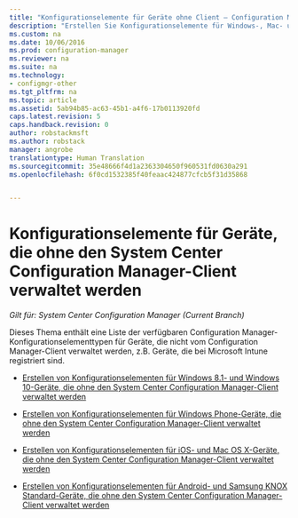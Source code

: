 ```yaml
---
title: "Konfigurationselemente für Geräte ohne Client – Configuration Manager | Microsoft-Dokumentation"
description: "Erstellen Sie Konfigurationselemente für Windows-, Mac- und andere Geräte, die nicht vom System Center Configuration Manager-Client verwaltet werden."
ms.custom: na
ms.date: 10/06/2016
ms.prod: configuration-manager
ms.reviewer: na
ms.suite: na
ms.technology:
- configmgr-other
ms.tgt_pltfrm: na
ms.topic: article
ms.assetid: 5ab94b85-ac63-45b1-a4f6-17b0113920fd
caps.latest.revision: 5
caps.handback.revision: 0
author: robstackmsft
ms.author: robstack
manager: angrobe
translationtype: Human Translation
ms.sourcegitcommit: 35e48666f4d1a2363304650f960531fd0630a291
ms.openlocfilehash: 6f0cd1532385f40feaac424877cfcb5f31d35868


---
```

# <a name="configuration-items-for-devices-managed-without-the-system-center-configuration-manager-client"></a>Konfigurationselemente für Geräte, die ohne den System Center Configuration Manager-Client verwaltet werden

*Gilt für: System Center Configuration Manager (Current Branch)*

Dieses Thema enthält eine Liste der verfügbaren Configuration Manager-Konfigurationselementtypen für Geräte, die nicht vom Configuration Manager-Client verwaltet werden, z.B. Geräte, die bei Microsoft Intune registriert sind.  

-   [Erstellen von Konfigurationselementen für Windows 8.1- und Windows 10-Geräte, die ohne den System Center Configuration Manager-Client verwaltet werden](../../compliance/deploy-use/create-configuration-items-for-windows-8.1-and-windows-10-devices-managed-without-the-client.md)  

-   [Erstellen von Konfigurationselementen für Windows Phone-Geräte, die ohne den System Center Configuration Manager-Client verwaltet werden](../../compliance/deploy-use/create-configuration-items-for-windows-phone-devices-managed-without-the-client.md)  

-   [Erstellen von Konfigurationselementen für iOS- und Mac OS X-Geräte, die ohne den System Center Configuration Manager-Client verwaltet werden](../../compliance/deploy-use/create-configuration-items-for-ios-and-mac-os-x-devices-managed-without-the-client.md)  

-   [Erstellen von Konfigurationselementen für Android- und Samsung KNOX Standard-Geräte, die ohne den System Center Configuration Manager-Client verwaltet werden](../../compliance/deploy-use/create-configuration-items-for-android-and-samsung-knox-devices-managed-without-the-client.md)  



<!--HONumber=Jan17_HO4-->



